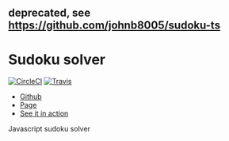 ## deprecated, see https://github.com/johnb8005/sudoku-ts

# Sudoku solver

[![CircleCI](https://circleci.com/gh/johnb8005/sudoku.svg?style=svg)](https://circleci.com/gh/johnb8005/sudoku)
[![Travis](https://travis-ci.com/johnb8005/sudoku.svg?branch=master)](https://travis-ci.com/github/johnb8005/sudoku)


* [Github](https://github.com/johnb8005/sudoku)
* [Page](https://johnb8005.github.io/sudoku/)
* [See it in action](https://johnb8005.github.io/sudoku/build)

Javascript sudoku solver

